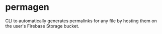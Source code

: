 # permagen
CLI to automatically generates permalinks for any file by hosting them on the user's Firebase Storage bucket.
